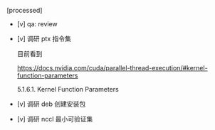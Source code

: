 [processed]

* [v] qa: review

* [v] 调研 ptx 指令集

    目前看到

    <https://docs.nvidia.com/cuda/parallel-thread-execution/#kernel-function-parameters>

    5.1.6.1. Kernel Function Parameters

* [v] 调研 deb 创建安装包

* [v] 调研 nccl 最小可验证集

